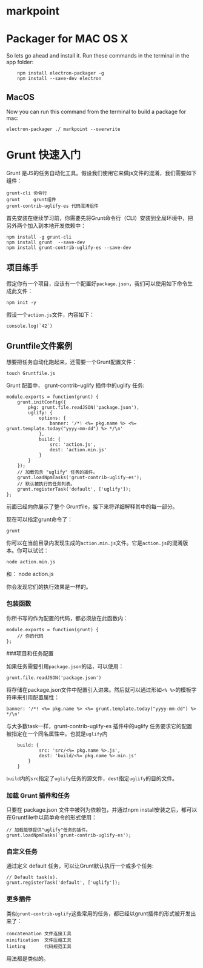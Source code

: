 # markpoint

# Packager for MAC OS X 

So lets go ahead and install it. Run these commands in the terminal in the app folder:

        npm install electron-packager -g
        npm install --save-dev electron

## MacOS

Now you can run this command from the terminal to build a package for mac:

    electron-packager ./ markpoint --overwrite 

# Grunt 快速入门

Grunt 是JS的任务自动化工具。假设我们使用它来做js文件的混淆，我们需要如下组件：

    grunt-cli 命令行
    grunt     grunt组件
    grunt-contrib-uglify-es 代码混淆组件

首先安装在继续学习前，你需要先将Grunt命令行（CLI）安装到全局环境中，把另外两个加入到本地开发依赖中：

    npm install -g grunt-cli
    npm install grunt  --save-dev
    npm install grunt-contrib-uglify-es --save-dev

## 项目练手

假定你有一个项目，应该有一个配置好`package.json`，我们可以使用如下命令生成此文件：

    npm init -y

假设一个`action.js`文件，内容如下：

    console.log(`42`)

## Gruntfile文件案例

想要把任务自动化跑起来，还需要一个Grunt配置文件：

    touch Gruntfile.js

Grunt 配置中， grunt-contrib-uglify 插件中的uglify 任务:

    module.exports = function(grunt) {
        grunt.initConfig({
            pkg: grunt.file.readJSON('package.json'),
            uglify: {
                options: {
                    banner: '/*! <%= pkg.name %> <%= grunt.template.today("yyyy-mm-dd") %> */\n'
                },
                build: {
                    src: 'action.js',
                    dest: 'action.min.js'
                }
            }
        });
        // 加载包含 "uglify" 任务的插件。
        grunt.loadNpmTasks('grunt-contrib-uglify-es');
        // 默认被执行的任务列表。
        grunt.registerTask('default', ['uglify']);
    };

前面已经向你展示了整个 Gruntfile，接下来将详细解释其中的每一部分。

现在可以指定grunt命令了：

    grunt

你可以在当前目录内发现生成的`action.min.js`文件。它是`action.js`的混淆版本。你可以试试：

    node action.min.js
和：
    node action.js

你会发现它们的执行效果是一样的。


### 包装函数

你所书写的作为配置的代码，都必须放在此函数内：

    module.exports = function(grunt) {
        // 你的代码
    };

###项目和任务配置

如果任务需要引用`package.json`的话，可以使用：

    grunt.file.readJSON('package.json')

将存储在package.json文件中配置引入进来。然后就可以通过形如`<% %>`的模板字符串来引用配置属性：

    banner: '/*! <%= pkg.name %> <%= grunt.template.today("yyyy-mm-dd") %> */\n'

与大多数task一样，grunt-contrib-uglify-es 插件中的uglify 任务要求它的配置被指定在一个同名属性中。也就是`uglify`内

        build: {
                src: 'src/<%= pkg.name %>.js',
                dest: 'build/<%= pkg.name %>.min.js'
            }
        }
`build`内的`src`指定了`uglify`任务的源文件，`dest`指定`uglify`的目的文件。

### 加载 Grunt 插件和任务

只要在 package.json 文件中被列为依赖包，并通过npm install安装之后，都可以在Gruntfile中以简单命令的形式使用：

    // 加载能够提供"uglify"任务的插件。
    grunt.loadNpmTasks('grunt-contrib-uglify-es');


### 自定义任务

通过定义 default 任务，可以让Grunt默认执行一个或多个任务:

    // Default task(s).
    grunt.registerTask('default', ['uglify']);


### 更多插件

类似`grunt-contrib-uglify`这些常用的任务，都已经以grunt插件的形式被开发出来了：

    concatenation 文件连接工具
    minification  文件压缩工具
    linting       代码规范工具

用法都是类似的。